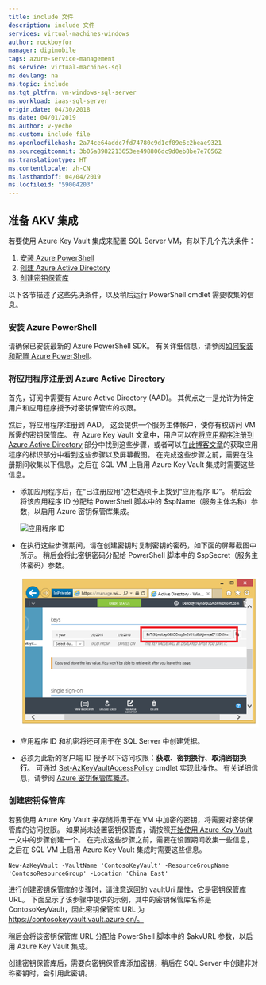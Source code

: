 ```yaml
---
title: include 文件
description: include 文件
services: virtual-machines-windows
author: rockboyfor
manager: digimobile
tags: azure-service-management
ms.service: virtual-machines-sql
ms.devlang: na
ms.topic: include
ms.tgt_pltfrm: vm-windows-sql-server
ms.workload: iaas-sql-server
origin.date: 04/30/2018
ms.date: 04/01/2019
ms.author: v-yeche
ms.custom: include file
ms.openlocfilehash: 2a74ce64addc7fd74780c9d1cf89e6c2beae9321
ms.sourcegitcommit: 3b05a8982213653ee498806dc9d0eb8be7e70562
ms.translationtype: HT
ms.contentlocale: zh-CN
ms.lasthandoff: 04/04/2019
ms.locfileid: "59004203"
---
```

## <a name="prepare-for-akv-integration"></a>准备 AKV 集成
若要使用 Azure Key Vault 集成来配置 SQL Server VM，有以下几个先决条件： 

1. [安装 Azure PowerShell](#install)
2. [创建 Azure Active Directory](#register)
3. [创建密钥保管库](#createkeyvault)

以下各节描述了这些先决条件，以及稍后运行 PowerShell cmdlet 需要收集的信息。

<a name="install"></a>
###  <a name="install-azure-powershell"></a>安装 Azure PowerShell
请确保已安装最新的 Azure PowerShell SDK。 有关详细信息，请参阅[如何安装和配置 Azure PowerShell](https://docs.microsoft.com/powershell/azureps-cmdlets-docs)。

<a name="register"></a>
###  <a name="register-an-application-in-your-azure-active-directory"></a>将应用程序注册到 Azure Active Directory
首先，订阅中需要有 Azure Active Directory (AAD)。 其优点之一是允许为特定用户和应用程序授予对密钥保管库的权限。

<!-- Not Available on [Azure Active Directory] (https://www.azure.cn/trial/get-started-active-directory/)-->

然后，将应用程序注册到 AAD。 这会提供一个服务主体帐户，使你有权访问 VM 所需的密钥保管库。 在 Azure Key Vault 文章中，用户可以在[将应用程序注册到 Azure Active Directory](../articles/key-vault/key-vault-manage-with-cli2.md#registering-an-application-with-azure-active-directory) 部分中找到这些步骤，或者可以在[此博客文章](http://blogs.technet.com/b/kv/archive/2015/01/09/azure-key-vault-step-by-step.aspx)的获取应用程序的标识部分中看到这些步骤以及屏幕截图。 在完成这些步骤之前，需要在注册期间收集以下信息，之后在 SQL VM 上启用 Azure Key Vault 集成时需要这些信息。

* 添加应用程序后，在“已注册应用”边栏选项卡上找到“应用程序 ID”。
    稍后会将该应用程序 ID 分配给 PowerShell 脚本中的 $spName（服务主体名称）参数，以启用 Azure 密钥保管库集成。

   ![应用程序 ID](./media/virtual-machines-sql-server-akv-prepare/aad-application-id.png)

* 在执行这些步骤期间，请在创建密钥时复制密钥的密码，如下面的屏幕截图中所示。 稍后会将此密钥密码分配给 PowerShell 脚本中的 $spSecret（服务主体密码）参数。

   ![AAD 密码](./media/virtual-machines-sql-server-akv-prepare/aad-sp-secret.png)

* 应用程序 ID 和机密将还可用于在 SQL Server 中创建凭据。

* 必须为此新的客户端 ID 授予以下访问权限：**获取**、**密钥换行**、**取消密钥换行**。 可通过 [Set-AzKeyVaultAccessPolicy](https://docs.microsoft.com/powershell/module/az.keyvault/set-azkeyvaultaccesspolicy) cmdlet 实现此操作。 有关详细信息，请参阅 [Azure 密钥保管库概述](../articles/key-vault/key-vault-overview.md)。

<a name="createkeyvault"></a>
###  <a name="create-a-key-vault"></a>创建密钥保管库
若要使用 Azure Key Vault 来存储将用于在 VM 中加密的密钥，将需要对密钥保管库的访问权限。 如果尚未设置密钥保管库，请按照[开始使用 Azure Key Vault](../articles/key-vault/key-vault-overview.md) 一文中的步骤创建一个。 在完成这些步骤之前，需要在设置期间收集一些信息，之后在 SQL VM 上启用 Azure Key Vault 集成时需要这些信息。

    New-AzKeyVault -VaultName 'ContosoKeyVault' -ResourceGroupName 'ContosoResourceGroup' -Location 'China East'

进行创建密钥保管库的步骤时，请注意返回的 vaultUri 属性，它是密钥保管库 URL。 下面显示了该步骤中提供的示例，其中的密钥保管库名称是 ContosoKeyVault，因此密钥保管库 URL 为 https://contosokeyvault.vault.azure.cn/。

稍后会将该密钥保管库 URL 分配给 PowerShell 脚本中的 $akvURL 参数，以启用 Azure Key Vault 集成。

创建密钥保管库后，需要向密钥保管库添加密钥，稍后在 SQL Server 中创建非对称密钥时，会引用此密钥。

<!--Update_Description: wording update, update link-->
